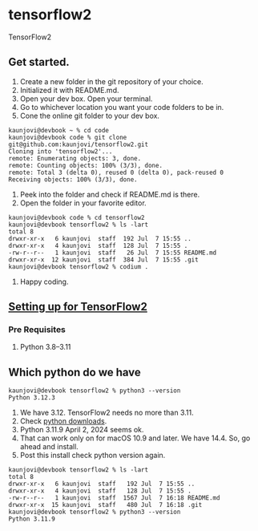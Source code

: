 # tensorflow2
TensorFlow2

## Get started. 

1. Create a new folder in the git repository of your choice. 
1. Initialized it with README.md. 
1. Open your dev box. Open your terminal. 
1. Go to whichever location you want your code folders to be in. 
1. Cone the online git folder to your dev box. 

```
kaunjovi@devbook ~ % cd code 
kaunjovi@devbook code % git clone git@github.com:kaunjovi/tensorflow2.git
Cloning into 'tensorflow2'...
remote: Enumerating objects: 3, done.
remote: Counting objects: 100% (3/3), done.
remote: Total 3 (delta 0), reused 0 (delta 0), pack-reused 0
Receiving objects: 100% (3/3), done.
```

1. Peek into the folder and check if README.md is there. 
1. Open the folder in your favorite editor. 

```
kaunjovi@devbook code % cd tensorflow2
kaunjovi@devbook tensorflow2 % ls -lart
total 8
drwxr-xr-x   6 kaunjovi  staff  192 Jul  7 15:55 ..
drwxr-xr-x   4 kaunjovi  staff  128 Jul  7 15:55 .
-rw-r--r--   1 kaunjovi  staff   26 Jul  7 15:55 README.md
drwxr-xr-x  12 kaunjovi  staff  384 Jul  7 15:55 .git
kaunjovi@devbook tensorflow2 % codium .
```

1. Happy coding. 

## [Setting up for TensorFlow2](https://www.tensorflow.org/install)

### Pre Requisites 

1. Python 3.8–3.11

## Which python do we have 

```
kaunjovi@devbook tensorflow2 % python3 --version 
Python 3.12.3
```

1. We have 3.12. TensorFlow2 needs no more than 3.11. 
1. Check [python downloads](https://www.python.org/downloads/). 
1. Python 3.11.9 April 2, 2024 seems ok. 
1. That can work only on for macOS 10.9 and later. We have 14.4. So, go ahead and install. 
1. Post this install check python version again. 

```
kaunjovi@devbook tensorflow2 % ls -lart 
total 8
drwxr-xr-x   6 kaunjovi  staff   192 Jul  7 15:55 ..
drwxr-xr-x   4 kaunjovi  staff   128 Jul  7 15:55 .
-rw-r--r--   1 kaunjovi  staff  1567 Jul  7 16:18 README.md
drwxr-xr-x  15 kaunjovi  staff   480 Jul  7 16:18 .git
kaunjovi@devbook tensorflow2 % python3 --version 
Python 3.11.9
```




